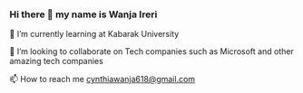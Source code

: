 ### Hi there 👋  my name is Wanja Ireri
 🌱 I’m currently learning at Kabarak University
 
 👯 I’m looking to collaborate on  Tech companies such as Microsoft and other amazing tech companies
 
 📫 How to reach me  cynthiawanja618@gmail.com
 


<!--
**Cynthia-Wanja-Dinah/Cynthia-Wanja-Dinah** is a ✨ _special_ ✨ repository because its `README.md` (this file) appears on your GitHub profile.

Here are some ideas to get you started:

- 🔭 I’m currently working on ...
- 🌱 I’m currently learning ...
- 👯 I’m looking to collaborate on ...
- 🤔 I’m looking for help with ...
- 💬 Ask me about ...
- 📫 How to reach me: ...
- 😄 Pronouns: ...
- ⚡ Fun fact: ...
-->
